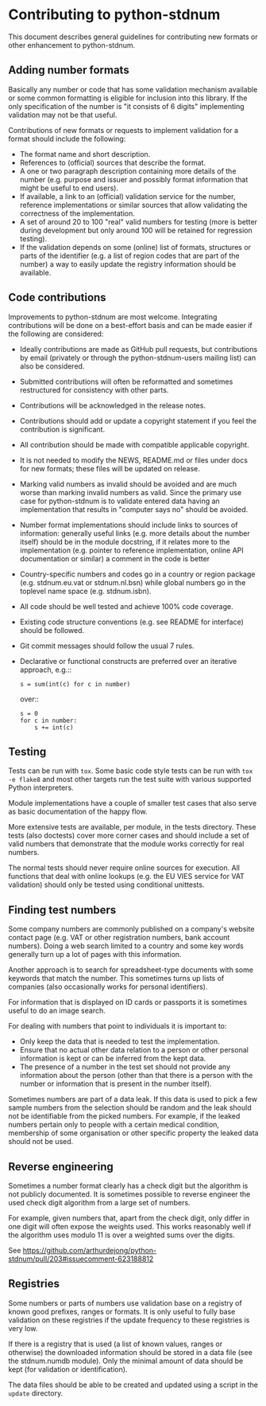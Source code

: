Contributing to python-stdnum
=============================

This document describes general guidelines for contributing new formats or
other enhancement to python-stdnum.


Adding number formats
---------------------

Basically any number or code that has some validation mechanism available or
some common formatting is eligible for inclusion into this library. If the
only specification of the number is "it consists of 6 digits" implementing
validation may not be that useful.

Contributions of new formats or requests to implement validation for a format
should include the following:

* The format name and short description.
* References to (official) sources that describe the format.
* A one or two paragraph description containing more details of the number
  (e.g. purpose and issuer and possibly format information that might be
  useful to end users).
* If available, a link to an (official) validation service for the number,
  reference implementations or similar sources that allow validating the
  correctness of the implementation.
* A set of around 20 to 100 "real" valid numbers for testing (more is better
  during development but only around 100 will be retained for regression
  testing).
* If the validation depends on some (online) list of formats, structures or
  parts of the identifier (e.g. a list of region codes that are part of the
  number) a way to easily update the registry information should be
  available.


Code contributions
------------------

Improvements to python-stdnum are most welcome. Integrating contributions
will be done on a best-effort basis and can be made easier if the following
are considered:

* Ideally contributions are made as GitHub pull requests, but contributions
  by email (privately or through the python-stdnum-users mailing list) can
  also be considered.
* Submitted contributions will often be reformatted and sometimes
  restructured for consistency with other parts.
* Contributions will be acknowledged in the release notes.
* Contributions should add or update a copyright statement if you feel the
  contribution is significant.
* All contribution should be made with compatible applicable copyright.
* It is not needed to modify the NEWS, README.md or files under docs for new
  formats; these files will be updated on release.
* Marking valid numbers as invalid should be avoided and are much worse than
  marking invalid numbers as valid. Since the primary use case for
  python-stdnum is to validate entered data having an implementation that
  results in "computer says no" should be avoided.
* Number format implementations should include links to sources of
  information: generally useful links (e.g. more details about the number
  itself) should be in the module docstring, if it relates more to the
  implementation (e.g. pointer to reference implementation, online API
  documentation or similar) a comment in the code is better
* Country-specific numbers and codes go in a country or region package (e.g.
  stdnum.eu.vat or stdnum.nl.bsn) while global numbers go in the toplevel
  name space (e.g. stdnum.isbn).
* All code should be well tested and achieve 100% code coverage.
* Existing code structure conventions (e.g. see README for interface) should
  be followed.
* Git commit messages should follow the usual 7 rules.
* Declarative or functional constructs are preferred over an iterative
  approach, e.g.::

      s = sum(int(c) for c in number)

  over::

      s = 0
      for c in number:
          s += int(c)


Testing
-------

Tests can be run with `tox`. Some basic code style tests can be run with `tox
-e flake8` and most other targets run the test suite with various supported
Python interpreters.

Module implementations have a couple of smaller test cases that also serve as
basic documentation of the happy flow.

More extensive tests are available, per module, in the tests directory. These
tests (also doctests) cover more corner cases and should include a set of
valid numbers that demonstrate that the module works correctly for real
numbers.

The normal tests should never require online sources for execution. All
functions that deal with online lookups (e.g. the EU VIES service for VAT
validation) should only be tested using conditional unittests.


Finding test numbers
--------------------

Some company numbers are commonly published on a company's website contact
page (e.g. VAT or other registration numbers, bank account numbers). Doing a
web search limited to a country and some key words generally turn up a lot of
pages with this information.

Another approach is to search for spreadsheet-type documents with some
keywords that match the number. This sometimes turns up lists of companies
(also occasionally works for personal identifiers).

For information that is displayed on ID cards or passports it is sometimes
useful to do an image search.

For dealing with numbers that point to individuals it is important to:

* Only keep the data that is needed to test the implementation.
* Ensure that no actual other data relation to a person or other personal
  information is kept or can be inferred from the kept data.
* The presence of a number in the test set should not provide any information
  about the person (other than that there is a person with the number or
  information that is present in the number itself).

Sometimes numbers are part of a data leak. If this data is used to pick a few
sample numbers from the selection should be random and the leak should not be
identifiable from the picked numbers. For example, if the leaked numbers
pertain only to people with a certain medical condition, membership of some
organisation or other specific property the leaked data should not be used.


Reverse engineering
-------------------

Sometimes a number format clearly has a check digit but the algorithm is not
publicly documented. It is sometimes possible to reverse engineer the used
check digit algorithm from a large set of numbers.

For example, given numbers that, apart from the check digit, only differ in
one digit will often expose the weights used. This works reasonably well if
the algorithm uses modulo 11 is over a weighted sums over the digits.

See https://github.com/arthurdejong/python-stdnum/pull/203#issuecomment-623188812


Registries
----------

Some numbers or parts of numbers use validation base on a registry of known
good prefixes, ranges or formats. It is only useful to fully base validation
on these registries if the update frequency to these registries is very low.

If there is a registry that is used (a list of known values, ranges or
otherwise) the downloaded information should be stored in a data file (see
the stdnum.numdb module). Only the minimal amount of data should be kept (for
validation or identification).

The data files should be able to be created and updated using a script in the
`update` directory.
